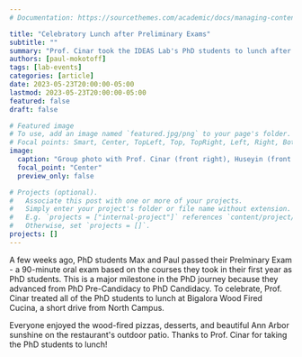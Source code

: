 ```yaml
---
# Documentation: https://sourcethemes.com/academic/docs/managing-content/

title: "Celebratory Lunch after Preliminary Exams"
subtitle: ""
summary: "Prof. Cinar took the IDEAS Lab's PhD students to lunch after Max and Paul passed their Preliminary Exam."
authors: [paul-mokotoff]
tags: [lab-events]
categories: [article]
date: 2023-05-23T20:00:00-05:00
lastmod: 2023-05-23T20:00:00-05:00
featured: false
draft: false

# Featured image
# To use, add an image named `featured.jpg/png` to your page's folder.
# Focal points: Smart, Center, TopLeft, Top, TopRight, Left, Right, BottomLeft, Bottom, BottomRight.
image:
  caption: "Group photo with Prof. Cinar (front right), Huseyin (front left), Max (back left), and Paul (back right)."
  focal_point: "Center"
  preview_only: false

# Projects (optional).
#   Associate this post with one or more of your projects.
#   Simply enter your project's folder or file name without extension.
#   E.g. `projects = ["internal-project"]` references `content/project/deep-learning/index.md`.
#   Otherwise, set `projects = []`.
projects: []
---
```


A few weeks ago, PhD students Max and Paul passed their Prelminary Exam - a 90-minute oral exam based on the courses they took in their first year as PhD students.
This is a major milestone in the PhD journey because they advanced from PhD Pre-Candidacy to PhD Candidacy.
To celebrate, Prof. Cinar treated all of the PhD students to lunch at Bigalora Wood Fired Cucina, a short drive from North Campus.

Everyone enjoyed the wood-fired pizzas, desserts, and beautiful Ann Arbor sunshine on the restaurant's outdoor patio.
Thanks to Prof. Cinar for taking the PhD students to lunch!
